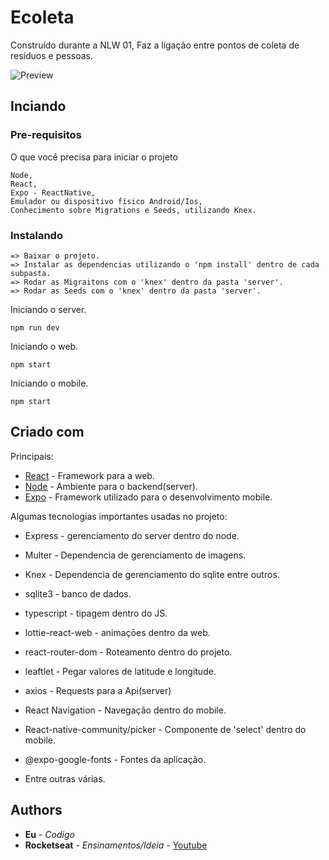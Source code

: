 # Ecoleta

Construído durante a NLW 01, Faz a ligação entre pontos de coleta de resíduos e pessoas.

![Preview](https://i.imgur.com/X6aMvah.jpg)

## Inciando

### Pre-requisitos

O que você precisa para iniciar o projeto

```
Node,
React,
Expo - ReactNative,
Emulador ou dispositivo físico Android/Ios,
Conhecimento sobre Migrations e Seeds, utilizando Knex.
```

### Instalando

```
=> Baixar o projeto.
=> Instalar as dependencias utilizando o 'npm install' dentro de cada subpasta.
=> Rodar as Migraitons com o 'knex' dentro da pasta 'server'.
=> Rodar as Seeds com o 'knex' dentro da pasta 'server'.
```

Iniciando o server.
```
npm run dev
```

Iniciando o web.
```
npm start
```

Iniciando o mobile.
```
npm start
```
## Criado com
Principais:
* [React](https://pt-br.reactjs.org/) - Framework para a web.
* [Node](https://nodejs.org/en/) - Ambiente para o backend(server).
* [Expo](https://expo.io/) - Framework utilizado para o desenvolvimento mobile.

Algumas tecnologias importantes usadas no projeto:
  * Express - gerenciamento do server dentro do node.
  * Multer - Dependencia de gerenciamento de imagens.
  * Knex - Dependencia de gerenciamento do sqlite entre outros.
  * sqlite3 - banco de dados.
  
  * typescript - tipagem dentro do JS.
  * lottie-react-web - animaçōes dentro da web.
  * react-router-dom - Roteamento dentro do projeto.
  * leaftlet - Pegar valores de latitude e longitude.
  * axios - Requests para a Api(server)
  
  * React Navigation - Navegação dentro do mobile.
  * React-native-community/picker - Componente de 'select' dentro do mobile.
  * @expo-google-fonts - Fontes da aplicação.
  
  * Entre outras várias.
  

## Authors

* **Eu** - *Codigo*
* **Rocketseat** - *Ensinamentos/Ideia* - [Youtube](https://www.youtube.com/channel/UCSfwM5u0Kce6Cce8_S72olg)
